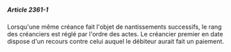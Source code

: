 ##### Article 2361-1

Lorsqu'une même créance fait l'objet de nantissements successifs, le rang des créanciers est réglé par l'ordre des actes. Le créancier premier en date dispose d'un recours contre celui auquel le débiteur aurait fait un paiement.

